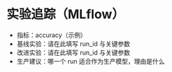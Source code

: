 # 实验追踪（MLflow）

- 指标：accuracy（示例）
- 基线实验：请在此填写 run_id 与关键参数
- 改进实验：请在此填写 run_id 与关键参数
- 生产建议：哪一个 run 适合作为生产模型，理由是什么
